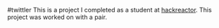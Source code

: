 #twittler
This is a project I completed as a student at [hackreactor](http://hackreactor.com). This project was worked on with a pair.
